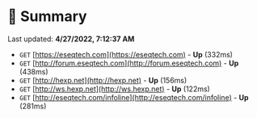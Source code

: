 # 📖 Summary
Last updated: **4/27/2022, 7:12:37 AM**

- `GET` [https://eseqtech.com](https://eseqtech.com) - **Up** (332ms)
- `GET` [http://forum.eseqtech.com](http://forum.eseqtech.com) - **Up** (438ms)
- `GET` [http://hexp.net](http://hexp.net) - **Up** (156ms)
- `GET` [http://ws.hexp.net](http://ws.hexp.net) - **Up** (122ms)
- `GET` [http://eseqtech.com/infoline](http://eseqtech.com/infoline) - **Up** (281ms)
